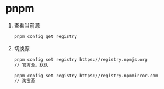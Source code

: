 # pnpm

1. 查看当前源

   ```bash
   pnpm config get registry
   ```

2. 切换源

   ```bash
   pnpm config set registry https://registry.npmjs.org
   // 官方源。默认

   pnpm config set registry https://registry.npmmirror.com
   // 淘宝源
   ```
